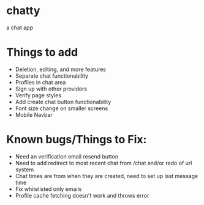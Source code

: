 # chatty
 a chat app

# Things to add
- Deletion, editing, and more features
- Separate chat functionability
- Profiles in chat area
- Sign up with other providers
- Verify page styles
- Add create chat button functionability
- Font size change on smaller screens
- Mobile Navbar

# Known bugs/Things to Fix:
- Need an verification email resend button
- Need to add redirect to most recent chat from /chat and/or redo of url system
- Chat times are from when they are created, need to set up last message time
- Fix whitelisted only emails
- Profile cache fetching doesn't work and throws error